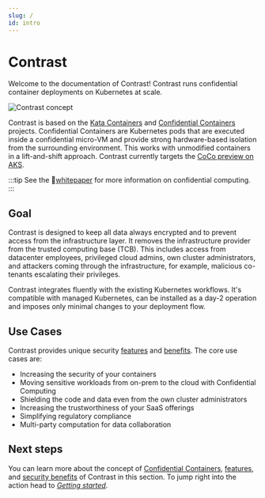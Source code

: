 ```yaml
---
slug: /
id: intro
---
```


# Contrast

Welcome to the documentation of Contrast! Contrast runs confidential container deployments on Kubernetes at scale.

![Contrast concept](/img/concept.svg)

Contrast is based on the [Kata Containers](https://github.com/kata-containers/kata-containers) and
[Confidential Containers](https://github.com/confidential-containers) projects.
Confidential Containers are Kubernetes pods that are executed inside a confidential micro-VM and provide strong hardware-based isolation from the surrounding environment.
This works with unmodified containers in a lift-and-shift approach.
Contrast currently targets the [CoCo preview on AKS](https://learn.microsoft.com/en-us/azure/confidential-computing/confidential-containers-on-aks-preview).

:::tip
See the 📄[whitepaper](https://content.edgeless.systems/hubfs/Confidential%20Computing%20Whitepaper.pdf) for more information on confidential computing.
:::

## Goal

Contrast is designed to keep all data always encrypted and to prevent access from the infrastructure layer. It removes the infrastructure provider from the trusted computing base (TCB). This includes access from datacenter employees, privileged cloud admins, own cluster administrators, and attackers coming through the infrastructure, for example, malicious co-tenants escalating their privileges.

Contrast integrates fluently with the existing Kubernetes workflows. It's compatible with managed Kubernetes, can be installed as a day-2 operation and imposes only minimal changes to your deployment flow.

## Use Cases

Contrast provides unique security [features](basics/features.md) and [benefits](basics/security-benefits.md). The core use cases are:

* Increasing the security of your containers
* Moving sensitive workloads from on-prem to the cloud with Confidential Computing
* Shielding the code and data even from the own cluster administrators
* Increasing the trustworthiness of your SaaS offerings
* Simplifying regulatory compliance
* Multi-party computation for data collaboration

## Next steps

You can learn more about the concept of [Confidential Containers](basics/confidential-containers.md), [features](basics/features.md), and [security benefits](basics/security-benefits.md) of Contrast in this section. To jump right into the action head to [*Getting started*](getting-started/install.md).
